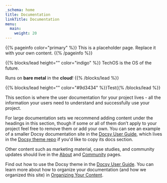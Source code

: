 ```yaml
---
_schema: home
title: Documentation
linkTitle: Documentation
menu:
  main:
    weight: 20
---
```

{{% pageinfo color="primary" %}}
This is a placeholder page. Replace it with your own content.
{{% /pageinfo %}}

{{% blocks/lead height="" color="indigo" %}}
TechOS is the OS of the future.

Runs on **bare metal** in the **cloud**!
{{% /blocks/lead %}}

{{% blocks/lead height="" color="#9d3434" %}}Test{{% /blocks/lead %}}

This section is where the user documentation for your project lives - all the information your users need to understand and successfully use your project.

For large documentation sets we recommend adding content under the headings in this section, though if some or all of them don’t apply to your project feel free to remove them or add your own. You can see an example of a smaller Docsy documentation site in the [Docsy User Guide](https://docsy.dev/docs/), which lives in the [Docsy theme repo](https://github.com/google/docsy/tree/master/userguide) if you'd like to copy its docs section.

Other content such as marketing material, case studies, and community updates should live in the [About](/about/) and [Community](/community/) pages.

Find out how to use the Docsy theme in the [Docsy User Guide](https://docsy.dev/docs/). You can learn more about how to organize your documentation (and how we organized this site) in [Organizing Your Content](https://docsy.dev/docs/best-practices/organizing-content/).
